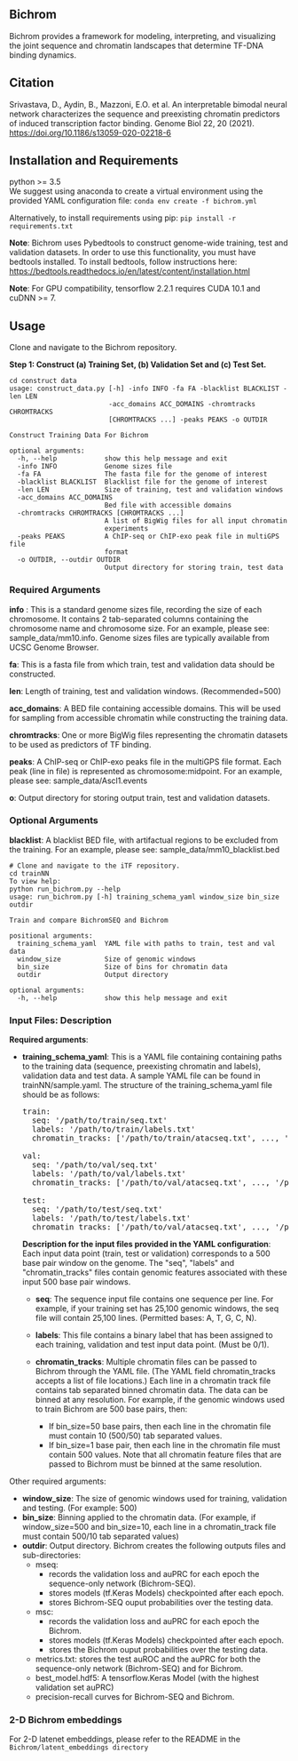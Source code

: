 ## Bichrom
Bichrom provides a framework for modeling, interpreting, and visualizing the joint sequence and chromatin landscapes that determine TF-DNA binding dynamics.

## Citation
Srivastava, D., Aydin, B., Mazzoni, E.O. et al. An interpretable bimodal neural network characterizes the sequence and preexisting chromatin predictors of induced transcription factor binding. Genome Biol 22, 20 (2021). 
https://doi.org/10.1186/s13059-020-02218-6


## Installation and Requirements 

python >= 3.5  
We suggest using anaconda to create a virtual environment using the provided YAML configuration file:
`conda env create -f bichrom.yml`  

Alternatively, to install requirements using pip: 
`pip install -r requirements.txt`

**Note**: Bichrom uses Pybedtools to construct genome-wide training, test and validation datasets. In order to use this functionality, you must have bedtools installed. To install bedtools, follow instructions here: https://bedtools.readthedocs.io/en/latest/content/installation.html 

**Note**: For GPU compatibility, tensorflow 2.2.1 requires CUDA 10.1 and cuDNN >= 7.

## Usage

Clone and navigate to the Bichrom repository. 

**Step 1: Construct (a) Training Set, (b) Validation Set and (c) Test Set.**

```
cd construct data
usage: construct_data.py [-h] -info INFO -fa FA -blacklist BLACKLIST -len LEN
                         -acc_domains ACC_DOMAINS -chromtracks CHROMTRACKS
                         [CHROMTRACKS ...] -peaks PEAKS -o OUTDIR

Construct Training Data For Bichrom

optional arguments:
  -h, --help            show this help message and exit
  -info INFO            Genome sizes file
  -fa FA                The fasta file for the genome of interest
  -blacklist BLACKLIST  Blacklist file for the genome of interest
  -len LEN              Size of training, test and validation windows
  -acc_domains ACC_DOMAINS
                        Bed file with accessible domains
  -chromtracks CHROMTRACKS [CHROMTRACKS ...]
                        A list of BigWig files for all input chromatin
                        experiments
  -peaks PEAKS          A ChIP-seq or ChIP-exo peak file in multiGPS file
                        format
  -o OUTDIR, --outdir OUTDIR
                        Output directory for storing train, test data

```

### Required Arguments

**info** : This is a standard genome sizes file, recording the size of each chromosome. It contains 2 tab-separated columns containing the chromosome name and chromosome size. For an example, please see: sample_data/mm10.info. Genome sizes files are typically available from UCSC Genome Browser.

**fa**: This is a fasta file from which train, test and validation data should be constructed. 

**len**: Length of training, test and validation windows. (Recommended=500)

**acc_domains**: A BED file containing accessible domains. This will be used for sampling from accessible chromatin while constructing the training data. 

**chromtracks**: One or more BigWig files representing the chromatin datasets to be used as predictors of TF binding. 

**peaks**: A ChIP-seq or ChIP-exo peaks file in the multiGPS file format. Each peak (line in file) is represented as chromosome:midpoint. For an example, please see: sample_data/Ascl1.events 

**o**: Output directory for storing output train, test and validation datasets. 

### Optional Arguments

**blacklist**: A blacklist BED file, with artifactual regions to be excluded from the training. For an example, please see: sample_data/mm10_blacklist.bed


```
# Clone and navigate to the iTF repository. 
cd trainNN  
To view help:   
python run_bichrom.py --help
usage: run_bichrom.py [-h] training_schema_yaml window_size bin_size outdir

Train and compare BichromSEQ and Bichrom

positional arguments:
  training_schema_yaml  YAML file with paths to train, test and val data
  window_size           Size of genomic windows
  bin_size              Size of bins for chromatin data
  outdir                Output directory

optional arguments:
  -h, --help            show this help message and exit

```
  
### Input Files: Description  

**Required arguments**: 

* **training_schema_yaml**:
This is a YAML file containing containing paths to the training data (sequence, preexisting chromatin and labels), validation data and test data. A sample YAML file can be found in trainNN/sample.yaml. The structure of the training_schema_yaml file should be as follows:  

  <pre>
  train:  
    seq: '/path/to/train/seq.txt'    
    labels: '/path/to/train/labels.txt'  
    chromatin_tracks: ['/path/to/train/atacseq.txt', ..., '/path/to/train/h3k27ac.txt']  

  val: 
    seq: '/path/to/val/seq.txt'  
    labels: '/path/to/val/labels.txt'  
    chromatin_tracks: ['/path/to/val/atacseq.txt', ..., '/path/to/val/h3k27ac.txt'] 

  test: 
    seq: '/path/to/test/seq.txt'  
    labels: '/path/to/test/labels.txt'  
    chromatin_tracks: ['/path/to/val/atacseq.txt', ..., '/path/to/test/h3k27ac.txt'] 
  </pre>

  **Description for the input files provided in the YAML configuration**: 
  Each input data point (train, test or validation) corresponds to a 500 base pair window on the genome. The "seq", "labels" and "chromatin_tracks" files contain genomic features associated with these input 500 base pair windows. 

  - **seq**: The sequence input file contains one sequence per line. For example, if your training set has 25,100 genomic windows, the seq file will contain 25,100 lines. (Permitted bases: A, T, G, C, N). 

  - **labels**: This file contains a binary label that has been assigned to each training, validation and test input data point. (Must be 0/1).  
  
  - **chromatin_tracks**: Multiple chromatin files can be passed to Bichrom through the YAML file. (The YAML field chromatin_tracks accepts a list of file locations.) Each line in a chromatin track file contains tab separated binned chromatin data. The data can be binned at any resolution.   For example, if the genomic windows used to train Bichrom are 500 base pairs, then: 
    * If bin_size=50 base pairs, then each line in the chromatin file must contain 10 (500/50) tab separated values. 
    * If bin_size=1 base pair, then each line in the chromatin file must contain 500 values. Note that all chromatin feature files that are passed to Bichrom must be binned at the same resolution.  

Other required arguments: 

* **window_size**: The size of genomic windows used for training, validation and testing. (For example: 500)
* **bin_size**: Binning applied to the chromatin data. (For example, if window_size=500 and bin_size=10, each line in a chromatin_track file must contain 500/10 tab separated values)
* **outdir**: Output directory. Bichrom creates the following outputs files and sub-directories: 
  * mseq: 
    * records the validation loss and auPRC for each epoch the sequence-only network (Bichrom-SEQ).
    * stores models (tf.Keras Models) checkpointed after each epoch. 
    * stores Bichrom-SEQ ouput probabilities over the testing data. 
  * msc: 
    * records the validation loss and auPRC for each epoch the Bichrom. 
    * stores models (tf.Keras Models) checkpointed after each epoch. 
    * stores the Bichrom ouput probabilities over the testing data. 
  * metrics.txt: stores the test auROC and the auPRC for both the sequence-only network (Bichrom-SEQ) and for Bichrom. 
  * best_model.hdf5: A tensorflow.Keras Model (with the highest validation set auPRC)
  * precision-recall curves for Bichrom-SEQ and Bichrom.

### 2-D Bichrom embeddings
For 2-D latenet embeddings, please refer to the README in the ```Bichrom/latent_embeddings directory```
